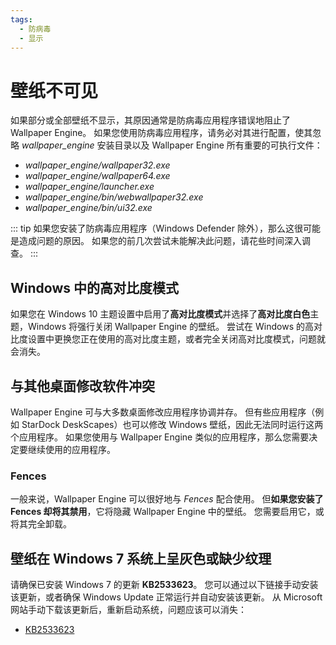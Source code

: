 ```yaml
---
tags:
  - 防病毒
  - 显示
---
```


# 壁纸不可见

如果部分或全部壁纸不显示，其原因通常是防病毒应用程序错误地阻止了 Wallpaper Engine。 如果您使用防病毒应用程序，请务必对其进行配置，使其忽略 *wallpaper_engine* 安装目录以及 Wallpaper Engine 所有重要的可执行文件：

* *wallpaper_engine/wallpaper32.exe*
* *wallpaper_engine/wallpaper64.exe*
* *wallpaper_engine/launcher.exe*
* *wallpaper_engine/bin/webwallpaper32.exe*
* *wallpaper_engine/bin/ui32.exe*

::: tip
如果您安装了防病毒应用程序（Windows Defender 除外），那么这很可能是造成问题的原因。 如果您的前几次尝试未能解决此问题，请花些时间深入调查。
:::

## Windows 中的高对比度模式

如果您在 Windows 10 主题设置中启用了**高对比度模式**并选择了**高对比度白色**主题，Windows 将强行关闭 Wallpaper Engine 的壁纸。 尝试在 Windows 的高对比度设置中更换您正在使用的高对比度主题，或者完全关闭高对比度模式，问题就会消失。

## 与其他桌面修改软件冲突

Wallpaper Engine 可与大多数桌面修改应用程序协调并存。 但有些应用程序（例如 StarDock DeskScapes）也可以修改 Windows 壁纸，因此无法同时运行这两个应用程序。 如果您使用与 Wallpaper Engine 类似的应用程序，那么您需要决定要继续使用的应用程序。

### Fences

一般来说，Wallpaper Engine 可以很好地与 *Fences* 配合使用。 但**如果您安装了 Fences 却将其禁用**，它将隐藏 Wallpaper Engine 中的壁纸。 您需要启用它，或将其完全卸载。

## 壁纸在 Windows 7 系统上呈灰色或缺少纹理

请确保已安装 Windows 7 的更新 **KB2533623**。 您可以通过以下链接手动安装该更新，或者确保 Windows Update 正常运行并自动安装该更新。 从 Microsoft 网站手动下载该更新后，重新启动系统，问题应该可以消失：

* [KB2533623](https://support.microsoft.com/zh-cn/help/2533623/microsoft-security-advisory-insecure-library-loading-could-allow-remot)